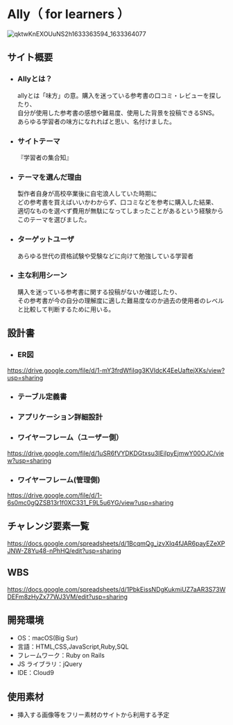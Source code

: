# Ally（ for learners ）
![qktwKnEXOUuNS2h1633363594_1633364077](https://user-images.githubusercontent.com/86953982/135886991-cd55bd9b-716e-480c-871a-bf070b3fecee.png)
## サイト概要
* ### Allyとは？

  allyとは「味方」の意。購入を迷っている参考書の口コミ・レビューを探したり、<br>
  自分が使用した参考書の感想や難易度、使用した背景を投稿できるSNS。<br>
  あらゆる学習者の味方になれればと思い、名付けました。

* ### サイトテーマ

  『学習者の集合知』

* ### テーマを選んだ理由

  製作者自身が高校卒業後に自宅浪人していた時期に<br>
  どの参考書を買えばいいかわからず、口コミなどを参考に購入した結果、<br>
  適切なものを選べず費用が無駄になってしまったことがあるという経験からこのテーマを選びました。

* ### ターゲットユーザ

  あらゆる世代の資格試験や受験などに向けて勉強している学習者

* ### 主な利用シーン

  購入を迷っている参考書に関する投稿がないか確認したり、<br>
  その参考書が今の自分の理解度に適した難易度なのか過去の使用者のレベルと比較して判断するために用いる。

## 設計書

* ### ER図<br>
https://drive.google.com/file/d/1-mY3frdWfiIqg3KVIdcK4EeUaftejXKs/view?usp=sharing

* ### テーブル定義書<br>

* ### アプリケーション詳細設計<br>

* ### ワイヤーフレーム（ユーザー側）<br>
https://drive.google.com/file/d/1uSR6fVYDKDGtxsu3IEiIpyEjmwY00OJC/view?usp=sharing

* ### ワイヤーフレーム(管理側)<br>
https://drive.google.com/file/d/1-6s0mc0gQZSB13r1f0XC331_F9L5u6YG/view?usp=sharing

## チャレンジ要素一覧
<https://docs.google.com/spreadsheets/d/1BcqmQg_izvXIq4fJAR6payEZeXPJNW-Z8Yu48-nPhHQ/edit?usp=sharing>

## WBS
https://docs.google.com/spreadsheets/d/1PbkEissNDgKukmiUZ7aAR3S73WDEFm8zHyZx77WJ3VM/edit?usp=sharing

## 開発環境

- OS：macOS(Big Sur)
- 言語：HTML,CSS,JavaScript,Ruby,SQL
- フレームワーク：Ruby on Rails
- JS ライブラリ：jQuery
- IDE：Cloud9

## 使用素材

- 挿入する画像等をフリー素材のサイトから利用する予定
